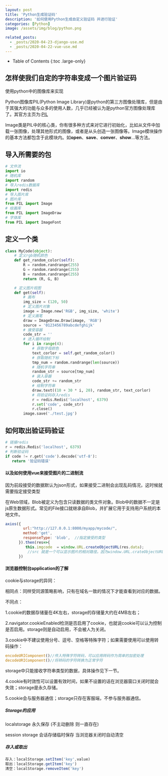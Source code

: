 ```yaml
---
layout: post
title: 'Python生成验证码'
description: '如何使用Python生成自定义验证码 并进行验证'
categories: [Python]
image: /assets/img/blog/python.png

related_posts:
  - _posts/2020-04-23-django-use.md
  - _posts/2020-04-22-vue-use.md
---
```


- Table of Contents
{:toc .large-only}

## 怎样使我们自定的字符串变成一个图片验证码

使用python中的图像库来实现

Python图像库PIL(Python Image Library)是python的第三方图像处理库，但是由于其强大的功能与众多的使用人数，几乎已经被认为是python官方图像处理库了。其官方主页为:[PIL](http://pythonware.com/products/pil/)

 Image类是PIL中的核心类，你有很多种方式来对它进行初始化，比如从文件中加载一张图像，处理其他形式的图像，或者是从头创造一张图像等。Image模块操作的基本方法都包含于此模块内。如**open**、**save**、**conver**、**show**…等方法。

## 导入所需要的包

```python
# 文件流
import io
# 随机库
import random
# 导入redis数据库
import redis
# 导入图片库
# 图片库
from PIL import Image
# 绘画库
from PIL import ImageDraw
# 字体库
from PIL import ImageFont
```

## 定义一个类

```python
class MyCode(object):
    # 定义rgb随机颜色
    def get_random_color(self):
        R = random.randrange(255)
        G = random.randrange(255)
        B = random.randrange(255)
        return (R, G, B)

    # 定义图片视图
    def get(self):
        # 画布
        img_size = (120, 50)
        # 定义图片对象
        image = Image.new('RGB', img_size, 'white')
        # 定义画笔
        draw = ImageDraw.Draw(image, 'RGB')
        source = '0123456789abcdefghijk'
        # 接受容器
        code_str = ''
        # 进入循环绘制
        for i in range(4):
            # 获取字母颜色
            text_corlor = self.get_random_color()
            # 获取随机下标
            tmp_num = random.randrange(len(source))
            # 随机字符串
            random_str = source[tmp_num]
            # 装入容器
            code_str += random_str
            # 绘制字符串
            draw.text((10 + 30 * i, 20), random_str, text_corlor)
            # 将验证码存入redis
            r = redis.Redis('localhost', 6379)
            r.set('code', code_str)
            r.close()
        image.save('./test.jpg')
```

## 如何取出验证码验证

```python
# 链接redis
r = redis.Redis('localhost', 6379)
# 判断验证码
if code != r.get('code').decode('utf-8'):
   return '验证码错误'
```

#### 以及如何使用vue来接受图片的二进制流

因为前段接受的数据默认为json形式，如果接受二进制会出现乱码情况，这时候就需要指定接受类型

在Web领域，Blob被定义为包含只读数据的类文件对象。Blob中的数据不一定是js原生数据形式。常见的File接口就继承自Blob，并扩展它用于支持用户系统的本地文件。

```js
axios({
        url:"http://127.0.0.1:8000/myapp/mycode/",
        method:'get',
        responseType: 'blob',  //指定接受的类型
      }).then(res=>{
         this.imgcode  = window.URL.createObjectURL(res.data);
          //src 就是一个可以显示图片的相对路径。因为window.URL.crateObjectURL(blob)已经进行了转换
      })
```

#### 浏览器控制台application的了解

cookie与storage的异同：

相同点：同样受同源策略影响，只有在域名一致的情况下才能查看到对应的数据。

不同点：

1.cookie的数据存储量在4K左右，storage的存储量大约在4MB左右；

2.navigator.cookieEnabled检测是否启用了cookie，也就说cookie可以认为控制是否启用。storage则是自动启用，不会被人为关闭。

3.cookie中不建议使用分号、逗号、空格等特殊字符；如果需要使用可以使用转码操作：

```js
encodeURIComponent()//传入特殊字符转码，可以应用转码作为简单的加密处理
decodeURIComponent()//将转码的字符转换为正常字符
```

storage中只能接收字符串类型的数据，具体操作见下一节。

4.cookie有时效性可以设置有效时间，如果不设置的话在浏览器窗口关闭时就会失效；storage是永久存储。

5.cookie会与服务器通信；storage只存在客服端，不参与服务器通信。

##### Storage的应用

localstorage 永久保存 (不主动删除 则一直存在)

session storage 会话存储临时保存  当浏览器关闭时自动清空

##### 存入或取出

```js
存入：localStorage.setItem('key',value)
取出：localStorage.getItem('key')
清空：localStorage.removeItem('key')
```





